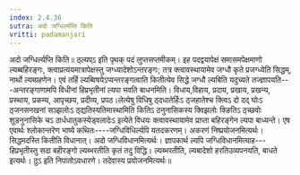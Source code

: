```yaml
---
index: 2.4.36
sutra: अदो जग्धिर्ल्यप्ति किति
vritti: padamanjari
---
```


 अदो जग्धिर्ल्यप्ति किति॥ ठ्ल्यप्ऽ इति पृथक् पदं लुप्तसप्तमीकम्। इह पदद्वयापेक्षं समासमपेक्षमाणो ल्यब्बहिरङ्गः, क्त्वाप्रत्ययमात्रापेक्षस्तु जग्ध्यादेशोऽन्तरङ्गः; तत्र क्त्वावस्थायामेव जग्धौ कृते प्रजग्ध्येति सिद्धम्, नार्थो ल्यब्ग्रहणेन। एवं तर्हि ल्यब्विषयेऽप्यन्तरङ्गत्वाति कितीत्येव सिद्धे जग्धौ ल्यबिति यदुच्यते तज्ज्ञापयति---अन्तरङ्गाणामपि विधीनां हिप्रभृतीनां ल्यपा भवति बाधनमिति। विधाय,विहाय, प्रदाय, प्रखाय, प्रखन्य, प्रस्थाय, प्रकम्य, आपृच्छय, प्रदीव्य, प्रपठ।लेत्येषु विधिषु ठ्दधातेर्हिःऽ ठ्जहातेश्च क्त्विऽ दो दद् घोःऽ ठ्जनसनखनां सञ्झलोःऽ ठ्द्यतिस्यतिमास्थामिति कितिऽ ठनुनासिकस्य क्विझलोः क्ङितिऽ ठ्च्छवोः शूडनुनासिके चऽ ठार्धधातुकस्येड्वलादेःऽ इत्येते विधयः क्त्वावस्थायामेव प्राप्ता बहिरङ्गेन ल्यपा बाध्यन्ते। एष एवार्थः श्लोकान्तरेण भाष्ये कथितः----जग्धिविधिर्ल्यपि यतदकरणम्। अकरणं निष्प्रयोजनमित्यर्थः। सिद्धमदस्ति कितीति विधानात्। अदो जग्धिविधानमित्यर्थः। ज्ञापकार्थ ल्यपि जग्धिविधानमित्याह---हिप्रभृतीस्तु सदा बहीरङ्गो ल्यब्भरतीति कृतं तदु विद्धि। ल्यब्भरतीति, ल्यबादेशो हरतिउव्यपनयति, बाधते इत्यर्थः। ठुऽ इति निपातोऽवधारणे। तदेवास्य प्रयोजनमित्यर्थः॥